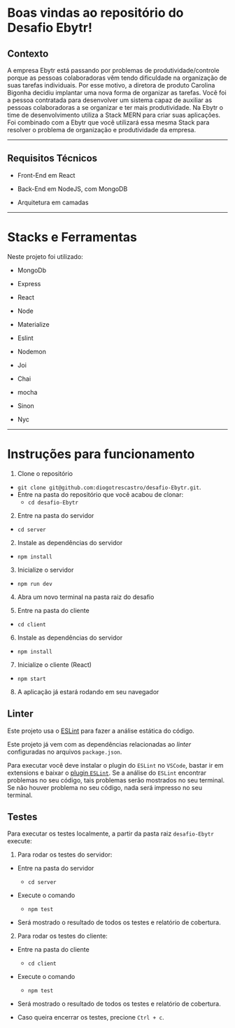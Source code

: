 # Boas vindas ao repositório do Desafio Ebytr!

## Contexto

A empresa Ebytr está passando por problemas de produtividade/controle porque as pessoas colaboradoras vêm tendo dificuldade na organização de suas tarefas individuais. Por esse motivo, a diretora de produto Carolina Bigonha decidiu implantar uma nova forma de organizar as tarefas.
Você foi a pessoa contratada para desenvolver um sistema capaz de auxiliar as pessoas colaboradoras a se organizar e ter mais produtividade.
Na Ebytr o time de desenvolvimento utiliza a Stack MERN para criar suas aplicações. Foi combinado com a Ebytr que você utilizará essa mesma Stack para resolver o problema de organização e produtividade da empresa.

---


## Requisitos Técnicos

- Front-End em React

- Back-End em NodeJS, com MongoDB

- Arquitetura em camadas


---

# Stacks e Ferramentas

Neste projeto foi utilizado:

- MongoDb

- Express

- React

- Node

- Materialize

- Eslint

- Nodemon

- Joi

- Chai

- mocha

- Sinon

- Nyc

---

# Instruções para funcionamento

1. Clone o repositório

- `git clone git@github.com:diogotrescastro/desafio-Ebytr.git`.
- Entre na pasta do repositório que você acabou de clonar:
  - `cd desafio-Ebytr`

2. Entre na pasta do servidor

  - `cd server`

2. Instale as dependências do servidor

  - `npm install`

3. Inicialize o servidor

  - `npm run dev`

4. Abra um novo terminal na pasta raiz do desafio


5. Entre na pasta do cliente

  - `cd client`

6. Instale as dependências do servidor

  - `npm install`

7. Inicialize o cliente (React)

  - `npm start`

8. A aplicação já estará rodando em seu navegador


## Linter

Este projeto usa o  [ESLint](https://eslint.org/) para fazer a análise estática do código.

Este projeto já vem com as dependências relacionadas ao _linter_ configuradas no arquivos `package.json`.

Para executar você deve instalar o plugin do `ESLint` no `VSCode`, bastar ir em extensions e baixar o [plugin `ESLint`](https://marketplace.visualstudio.com/items?itemName=dbaeumer.vscode-eslint).
Se a análise do `ESLint` encontrar problemas no seu código, tais problemas serão mostrados no seu terminal. Se não houver problema no seu código, nada será impresso no seu terminal.

## Testes

Para executar os testes localmente, a partir da pasta raiz `desafio-Ebytr` execute:

1. Para rodar os testes do servidor:

  - Entre na pasta do servidor

    - `cd server`

  - Execute o comando

    - `npm test`

  - Será mostrado o resultado de todos os testes e relatório de cobertura.

2. Para rodar os testes do cliente:

  - Entre na pasta do cliente

    - `cd client`

  - Execute o comando

    - `npm test`

  - Será mostrado o resultado de todos os testes e relatório de cobertura.
  - Caso queira encerrar os testes, precione `Ctrl + c`.
